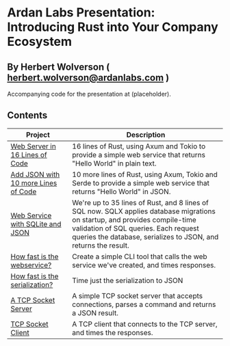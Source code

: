 # Ardan Labs Presentation: Introducing Rust into Your Company Ecosystem

## By Herbert Wolverson ( herbert.wolverson@ardanlabs.com )

Accompanying code for the presentation at (placeholder).

## Contents

**Project** | **Description**
--- | ---
[Web Server in 16 Lines of Code](./hello_webservice) | 16 lines of Rust, using Axum and Tokio to provide a simple web service that returns "Hello World" in plain text.
[Add JSON with 10 more Lines of Code](./hellojson_webservice/) | 10 more lines of Rust, using Axum, Tokio and Serde to provide a simple web service that returns "Hello World" in JSON.
[Web Service with SQLite and JSON](./hellodb_webservice/) | We're up to 35 lines of Rust, and 8 lines of SQL now. SQLX applies database migrations on startup, and provides compile-time validation of SQL queries. Each request queries the database, serializes to JSON, and returns the result.
[How fast is the webservice?](./hellodb_timed_client/) | Create a simple CLI tool that calls the web service we've created, and times responses.
[How fast is the serialization?](./timed_json_serialize/) | Time just the serialization to JSON
[A TCP Socket Server](./tcp_server/) | A simple TCP socket server that accepts connections, parses a command and returns a JSON result.
[TCP Socket Client](./tcp_client/) | A TCP client that connects to the TCP server, and times the responses.

